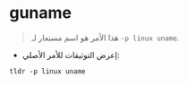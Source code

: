# guname

> هذا الأمر هو اسم مستعار لـ `-p linux uname`.

- إعرض التوثيقات للأمر الأصلي:

`tldr -p linux uname`
